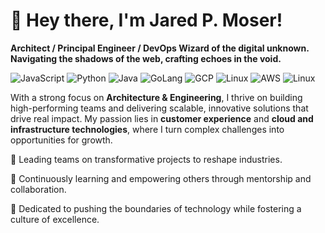 # 👋 Hey there, I'm Jared P. Moser!
**Architect / Principal Engineer / DevOps Wizard of the digital unknown. Navigating the shadows of the web, crafting echoes in the void.**

![JavaScript](https://img.shields.io/badge/Code-JavaScript-informational?style=flat&logo=javascript&color=F7DF1E)
![Python](https://img.shields.io/badge/Code-Python-informational?style=flat&logo=python&color=3776AB)
![Java](https://img.shields.io/badge/Code-Java-informational?style=flat&logo=java&color=777BB4)
![GoLang](https://img.shields.io/badge/Code-GoLang-informational?style=flat&logo=golang&color=777BB4)
![GCP](https://img.shields.io/badge/System-GCP-informational?style=flat&logo=gcp&color=FCC624)
![Linux](https://img.shields.io/badge/System-Linux-informational?style=flat&logo=linux&color=FCC624)
![AWS](https://img.shields.io/badge/System-ASW-informational?style=flat&logo=aws&color=FCC624)
![Linux](https://img.shields.io/badge/System-Azure-informational?style=flat&logo=azure&color=FCC624)

With a strong focus on **Architecture & Engineering**, I thrive on building high-performing teams and delivering scalable, innovative solutions that drive real impact. My passion lies in **customer experience** and **cloud and infrastructure technologies**, where I turn complex challenges into opportunities for growth.

🔭 Leading teams on transformative projects to reshape industries.

🌱 Continuously learning and empowering others through mentorship and collaboration.

🚀 Dedicated to pushing the boundaries of technology while fostering a culture of excellence.
